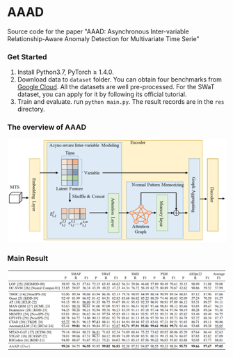 # AAAD
Source code for the paper "AAAD: Asynchronous Inter-variable Relationship-Aware Anomaly Detection for Multivariate Time Serie"

### Get Started
1. Install Python3.7, PyTorch $\geq$ 1.4.0.
2. Download data to `dataset` folder. You can obtain four benchmarks from [Google Cloud](https://drive.google.com/drive/folders/1gisthCoE-RrKJ0j3KPV7xiibhHWT9qRm?usp=sharing). All the datasets are well pre-processed. For the SWaT dataset, you can apply for it by following its official tutorial.
3. Train and evaluate. run `python main.py`. The result records are in the `res` directory.

### The overview of AAAD

![](https://github.com/opensourcexxx/AAAD/blob/main/png/aaad_ov.png "")

### Main Result

![](https://github.com/opensourcexxx/AAAD/blob/main/png/aaad_res.png "")
